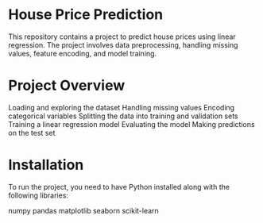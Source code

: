 # House Price Prediction
This repository contains a project to predict house prices using linear regression. The project involves data preprocessing, handling missing values, feature encoding, and model training.
# Project Overview
Loading and exploring the dataset
Handling missing values
Encoding categorical variables
Splitting the data into training and validation sets
Training a linear regression model
Evaluating the model
Making predictions on the test set
# Installation
To run the project, you need to have Python installed along with the following libraries:

numpy
pandas
matplotlib
seaborn
scikit-learn
